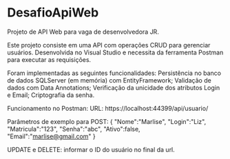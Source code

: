 # DesafioApiWeb
Projeto de API Web para vaga de desenvolvedora JR.

Este projeto consiste em uma API com operações CRUD para gerenciar usuários.
Desenvolvida no Visual Studio e necessita da ferramenta Postman para executar as requisições.

Foram implementadas as seguintes funcionalidades:
Persistência no banco de dados SQLServer (em memória) com EntityFramework;
Validação de dados com Data Annotations;
Verificação da unicidade dos atributos Login e Email;
Criptografia da senha.

Funcionamento no Postman:
URL:
https://localhost:44399/api/usuario/

Parâmetros de exemplo para POST:
{
  "Nome":"Marlise",
  "Login":"Liz",
  "Matricula":"123",
  "Senha":"abc",
  "Ativo":false,
  "Email":"marlise@gmail.com"
}

UPDATE e DELETE: informar o ID do usuário no final da url.
